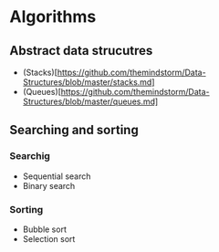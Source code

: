 # Algorithms

## Abstract data strucutres
- (Stacks)[https://github.com/themindstorm/Data-Structures/blob/master/stacks.md]
- (Queues)[https://github.com/themindstorm/Data-Structures/blob/master/queues.md]

## Searching and sorting

### Searchig
- Sequential search
- Binary search

### Sorting
- Bubble sort
- Selection sort
